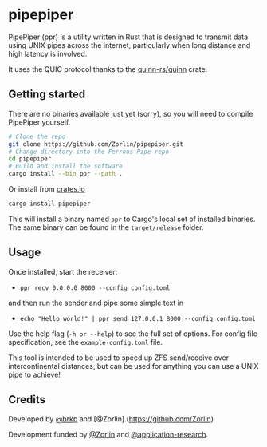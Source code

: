 # pipepiper

PipePiper (ppr) is a utility written in Rust that is designed to transmit data
using UNIX pipes across the internet, particularly when long distance and high
latency is involved.

It uses the QUIC protocol thanks to the [quinn-rs/quinn](https://github.com/quinn-rs/quinn) crate.

## Getting started
There are no binaries available just yet (sorry), so you will need to compile PipePiper yourself.

```sh
# Clone the repo
git clone https://github.com/Zorlin/pipepiper.git
# Change directory into the Ferrous Pipe repo
cd pipepiper
# Build and install the software
cargo install --bin ppr --path .
```

Or install from [crates.io](https://crates.io)

```sh
cargo install pipepiper
```

This will install a binary named `ppr` to Cargo's local set of installed
binaries. The same binary can be found in the `target/release` folder.

## Usage
Once installed, start the receiver:

* `ppr recv 0.0.0.0 8000 --config config.toml`

and then run the sender and pipe some simple text in

* `echo "Hello world!" | ppr send 127.0.0.1 8000 --config config.toml`

Use the help flag (`-h or --help`) to see the full set of options.
For config file specification, see the `example-config.toml` file.

This tool is intended to be used to speed up ZFS send/receive over
intercontinental distances, but can be used for anything you can use a UNIX
pipe to achieve!

## Credits
Developed by [@brkp](https://github.com/brkp) and [@Zorlin].(https://github.com/Zorlin)

Development funded by [@Zorlin](https://github.com/Zorlin) and [@application-research](https://github.com/application-research).

